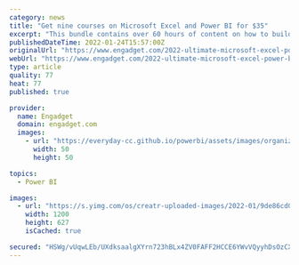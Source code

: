 ```yaml
---
category: news
title: "Get nine courses on Microsoft Excel and Power BI for $35"
excerpt: "This bundle contains over 60 hours of content on how to build comprehensive reports with Alteryx, R, Excel and Power BI.."
publishedDateTime: 2022-01-24T15:57:00Z
originalUrl: "https://www.engadget.com/2022-ultimate-microsoft-excel-power-bi-certification-bundle-deal-sale-155551561.html"
webUrl: "https://www.engadget.com/2022-ultimate-microsoft-excel-power-bi-certification-bundle-deal-sale-155551561.html"
type: article
quality: 77
heat: 77
published: true

provider:
  name: Engadget
  domain: engadget.com
  images:
    - url: "https://everyday-cc.github.io/powerbi/assets/images/organizations/engadget.com-50x50.jpg"
      width: 50
      height: 50

topics:
  - Power BI

images:
  - url: "https://s.yimg.com/os/creatr-uploaded-images/2022-01/9de86cd0-7bcd-11ec-bbfb-63cde537e858"
    width: 1200
    height: 627
    isCached: true

secured: "HSWg/vUqwLEb/UXdksaalgXYrn723hBLx4ZV0FAFF2HCCE6YWvVQyyhDsOzCXS4E0d3MSFU3YCkpzOpeGd/RiJra8JXl3facMRb/dIcMrGsIfoLIc/k8za2cf4JKVXJCR2COs4LtadCZYjYz3R+wCAKQAUkTxVEkQ7DgXo+p/qH18feBTxI7lLLq2PC93DQDvCfBtXy8HJ1VOlqvDB3/gKORk0oisf3gy4ZNsNcVMuHS7JeiskhVdbpw78+JL4dHFWj+emNgeY4PiWM1h534BFkGxUgsEx4YSVZ9ctvAogw3YFQACl3J9jUpqt32VQvQanrBTMSEra0b99Kfxei+OIXOqj2w6A707aHs7StQf3c=;Mod1xi5IGrvKjwJPUQoxPg=="
---
```


